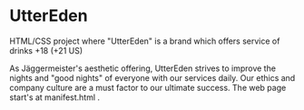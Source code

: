 # UtterEden
HTML/CSS project where "UtterEden" is a brand which offers service of drinks +18 (+21 US)

As Jäggermeister's aesthetic offering, UtterEden strives to improve the nights and "good nights" of everyone with our services daily. Our ethics and company culture are a must factor to our ultimate success. 
The web page start's at manifest.html .
